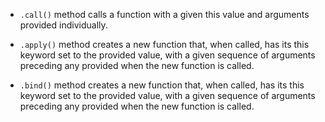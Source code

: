 * `.call()` method calls a function with a given this value and arguments provided individually.

* `.apply()` method creates a new function that, when called, has its this keyword set to the provided value, with a given sequence of arguments preceding any provided when the new function is called.

* `.bind()` method creates a new function that, when called, has its this keyword set to the provided value, with a given sequence of arguments preceding any provided when the new function is called.
